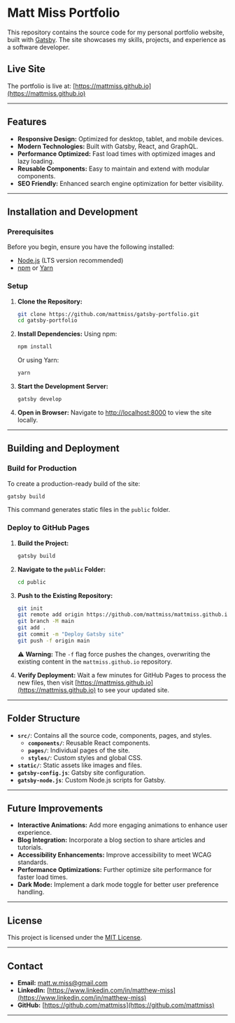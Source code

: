 
# Matt Miss Portfolio

This repository contains the source code for my personal portfolio website, built with [Gatsby](https://www.gatsbyjs.com/). The site showcases my skills, projects, and experience as a software developer.

## Live Site

The portfolio is live at: [https://mattmiss.github.io](https://mattmiss.github.io)

---

## Features

- **Responsive Design:** Optimized for desktop, tablet, and mobile devices.
- **Modern Technologies:** Built with Gatsby, React, and GraphQL.
- **Performance Optimized:** Fast load times with optimized images and lazy loading.
- **Reusable Components:** Easy to maintain and extend with modular components.
- **SEO Friendly:** Enhanced search engine optimization for better visibility.

---

## Installation and Development

### Prerequisites

Before you begin, ensure you have the following installed:

- [Node.js](https://nodejs.org/) (LTS version recommended)
- [npm](https://www.npmjs.com/) or [Yarn](https://yarnpkg.com/)

### Setup

1. **Clone the Repository:**
   ```bash
   git clone https://github.com/mattmiss/gatsby-portfolio.git
   cd gatsby-portfolio
   ```

2. **Install Dependencies:**
   Using npm:
   ```bash
   npm install
   ```
   Or using Yarn:
   ```bash
   yarn
   ```

3. **Start the Development Server:**
   ```bash
   gatsby develop
   ```

4. **Open in Browser:**
   Navigate to [http://localhost:8000](http://localhost:8000) to view the site locally.

---

## Building and Deployment

### Build for Production

To create a production-ready build of the site:
```bash
gatsby build
```
This command generates static files in the `public` folder.

### Deploy to GitHub Pages

1. **Build the Project:**
   ```bash
   gatsby build
   ```

2. **Navigate to the `public` Folder:**
   ```bash
   cd public
   ```

3. **Push to the Existing Repository:**
   ```bash
   git init
   git remote add origin https://github.com/mattmiss/mattmiss.github.io.git
   git branch -M main
   git add .
   git commit -m "Deploy Gatsby site"
   git push -f origin main
   ```

   ⚠️ **Warning:** The `-f` flag force pushes the changes, overwriting the existing content in the `mattmiss.github.io` repository.

4. **Verify Deployment:**
   Wait a few minutes for GitHub Pages to process the new files, then visit [https://mattmiss.github.io](https://mattmiss.github.io) to see your updated site.

---

## Folder Structure

- **`src/`**: Contains all the source code, components, pages, and styles.
  - **`components/`**: Reusable React components.
  - **`pages/`**: Individual pages of the site.
  - **`styles/`**: Custom styles and global CSS.
- **`static/`**: Static assets like images and files.
- **`gatsby-config.js`**: Gatsby site configuration.
- **`gatsby-node.js`**: Custom Node.js scripts for Gatsby.

---

## Future Improvements

- **Interactive Animations:** Add more engaging animations to enhance user experience.
- **Blog Integration:** Incorporate a blog section to share articles and tutorials.
- **Accessibility Enhancements:** Improve accessibility to meet WCAG standards.
- **Performance Optimizations:** Further optimize site performance for faster load times.
- **Dark Mode:** Implement a dark mode toggle for better user preference handling.

---

## License

This project is licensed under the [MIT License](LICENSE).

---

## Contact

- **Email:** matt.w.miss@gmail.com
- **LinkedIn:** [https://www.linkedin.com/in/matthew-miss](https://www.linkedin.com/in/matthew-miss)
- **GitHub:** [https://github.com/mattmiss](https://github.com/mattmiss)

---
